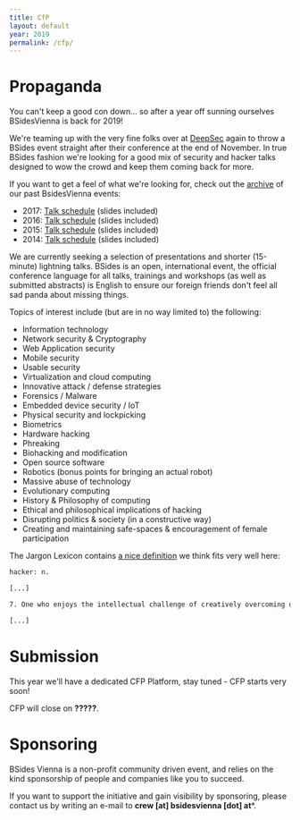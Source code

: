 ```yaml
---
title: CfP
layout: default
year: 2019
permalink: /cfp/
---
```

# Propaganda

You can't keep a good con down... so after a year off sunning ourselves BSidesVienna is back for 2019!

We're teaming up with the very fine folks over at [DeepSec](https://deepsec.net/) again to throw a BSides event straight after their conference at the
end of November. In true BSides fashion we're looking for a good mix of security and hacker talks
designed to wow the crowd and keep them coming back for more.

If you want to get a feel of what we're looking for, check out the [archive](/archive/) of our past BsidesVienna events:

- 2017: [Talk schedule](http://bsidesvienna.at/archive/2017/schedule/) (slides included)
- 2016: [Talk schedule](http://bsidesvienna.at/archive/2016/schedule/) (slides included)
- 2015: [Talk schedule](http://bsidesvienna.at/archive/2015/schedule/) (slides included)
- 2014: [Talk schedule](http://bsidesvienna.at/archive/2014/schedule/) (slides included)

We are currently seeking a selection of presentations and shorter (15-minute) lightning talks.
BSides is an open, international event, the official conference language for all talks, trainings and workshops
(as well as submitted abstracts) is English to ensure our foreign friends don't feel all sad panda about missing
things.

Topics of interest include (but are in no way limited to) the following:


- Information technology
- Network security & Cryptography
- Web Application security
- Mobile security
- Usable security
- Virtualization and cloud computing
- Innovative attack / defense strategies
- Forensics / Malware
- Embedded device security / IoT
- Physical security and lockpicking
- Biometrics
- Hardware hacking
- Phreaking
- Biohacking and modification
- Open source software
- Robotics (bonus points for bringing an actual robot)
- Massive abuse of technology
- Evolutionary computing
- History & Philosophy of computing
- Ethical and philosophical implications of hacking
- Disrupting politics & society (in a constructive way)
- Creating and maintaining safe-spaces & encouragement of female participation

The Jargon Lexicon contains [a nice definition](http://www.catb.org/jargon/html/H/hacker.html) we think fits very well here:

```txt
hacker: n.

[...]

7. One who enjoys the intellectual challenge of creatively overcoming or circumventing limitations.

[...]
```


# Submission

This year we'll have a dedicated CFP Platform, stay tuned - CFP starts very soon!

CFP will close on **?????**.


# Sponsoring

BSides Vienna is a non-profit community driven event, and relies on the kind sponsorship of people and companies like you to succeed.

If you want to support the initiative and gain visibility by sponsoring, please contact us by writing an e-mail to **crew [at] bsidesvienna [dot] at***.
